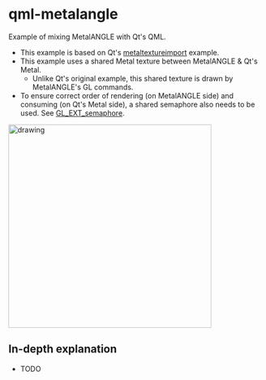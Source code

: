 # qml-metalangle
Example of mixing MetalANGLE with Qt's QML.

- This example is based on Qt's [metaltextureimport](https://code.qt.io/cgit/qt/qtdeclarative.git/tree/examples/quick/scenegraph/metaltextureimport?h=5.15) example.
- This example uses a shared Metal texture between MetalANGLE & Qt's Metal.
  - Unlike Qt's original example, this shared texture is drawn by MetalANGLE's GL commands.
- To ensure correct order of rendering (on MetalANGLE side) and consuming (on Qt's Metal side),
a shared semaphore also needs to be used. See [GL_EXT_semaphore](https://www.khronos.org/registry/OpenGL/extensions/EXT/EXT_external_objects.txt).

<img src="https://i.imgur.com/YEy7HvA.png" alt="drawing" width="400"/>

## In-depth explanation
- TODO
